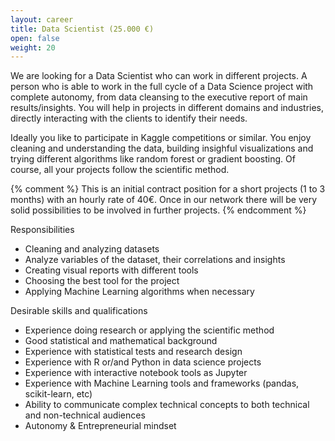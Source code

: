 ```yaml
---
layout: career
title: Data Scientist (25.000 €)
open: false
weight: 20
---
```


We are looking for a Data Scientist who can work in different projects. A person who is able to work in the full cycle of a Data Science project with complete autonomy, from data cleansing to the executive report of main results/insights. You will help in projects in different domains and industries, directly interacting with the clients to identify their needs.
 
Ideally you like to participate in Kaggle competitions or similar. You enjoy cleaning and understanding the data, building insighful visualizations and trying different algorithms like random forest or gradient boosting. Of course, all your projects follow the scientific method.

{% comment %}
This is an initial contract position for a short projects (1 to 3 months) with an hourly rate of 40€. Once in our network there will be very solid possibilities to be involved in further projects.
{% endcomment %}

Responsibilities
* Cleaning and analyzing datasets
* Analyze variables of the dataset, their correlations and insights
* Creating visual reports with different tools
* Choosing the best tool for the project
* Applying Machine Learning algorithms when necessary

Desirable skills and qualifications
* Experience doing research or applying the scientific method
* Good statistical and mathematical background
* Experience with statistical tests and research design
* Experience with R or/and Python in data science projects
* Experience with interactive notebook tools as Jupyter
* Experience with Machine Learning tools and frameworks (pandas, scikit-learn, etc)
* Ability to communicate complex technical concepts to both technical and non-technical audiences 
* Autonomy & Entrepreneurial mindset
